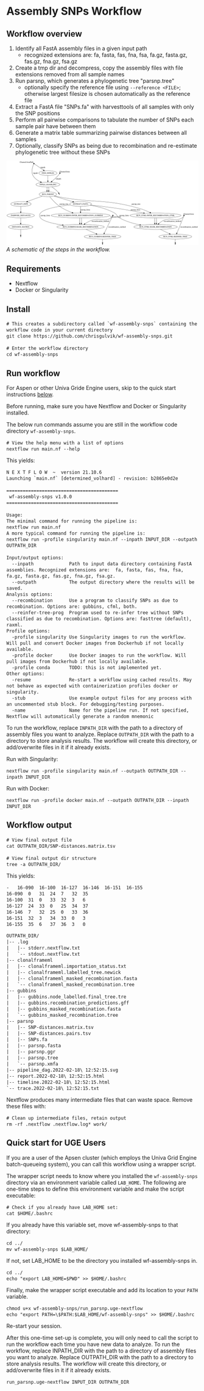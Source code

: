 # Assembly SNPs Workflow


## Workflow overview
1. Identify all FastA assembly files in a given input path
    - recognized extensions are:  fa, fasta, fas, fna, fsa, fa.gz, fasta.gz, fas.gz, fna.gz, fsa.gz
2. Create a tmp dir and decompress, copy the assembly files with file extensions removed from all sample names
3. Run parsnp, which generates a phylogenetic tree "parsnp.tree"
    - optionally specify the reference file using `--reference <FILE>`; otherwise largest filesize is chosen automatically as the reference file
4. Extract a FastA file "SNPs.fa" with harvesttools of all samples with only the SNP positions
5. Perform all pairwise comparisons to tabulate the number of SNPs each sample pair have between them
6. Generate a matrix table summarizing pairwise distances between all samples
7. Optionally, classify SNPs as being due to recombination and re-estimate phylogenetic tree without these SNPs

![workflow](images/workflow_v1.0.0.svg)
*A schematic of the steps in the workflow.*

## Requirements
* Nextflow
* Docker or Singularity

## Install
```
# This creates a subdirectory called `wf-assembly-snps` containing the workflow code in your current directory
git clone https://github.com/chrisgulvik/wf-assembly-snps.git

# Enter the workflow directory
cd wf-assembly-snps
```

[//]: # (## Run with conda)

[//]: # (```)

[//]: # (# make conda and nextflow available for use)

[//]: # (module load conda nextflow)

[//]: # (# run workflow)

[//]: # (nextflow run main.nf --outpath OUTPATH_DIR --inpath INPUT_DIR -with-dag flow.png)

[//]: # (```)

## Run workflow
For Aspen or other Univa Gride Engine users, skip to the quick start instructions [below](#quick-start-for-uge-users).

Before running, make sure you have Nextflow and Docker or Singularity installed.

The below run commands assume you are still in the workflow code directory `wf-assembly-snps`.
```
# View the help menu with a list of options
nextflow run main.nf --help
```
This yields:
```
N E X T F L O W  ~  version 21.10.6
Launching `main.nf` [determined_volhard] - revision: b2865e0d2e

=========================================
 wf-assembly-snps v1.0.0
=========================================

Usage:
The minimal command for running the pipeline is:
nextflow run main.nf
A more typical command for running the pipeline is:
nextflow run -profile singularity main.nf --inpath INPUT_DIR --outpath OUTPATH_DIR

Input/output options:
  --inpath             Path to input data directory containing FastA assemblies. Recognized extensions are:  fa, fasta, fas, fna, fsa, fa.gz, fasta.gz, fas.gz, fna.gz, fsa.gz.
  --outpath            The output directory where the results will be saved.
Analysis options:
  --recombination      Use a program to classify SNPs as due to recombination. Options are: gubbins, cfml, both.
  --reinfer-tree-prog  Program used to re-infer tree without SNPs classified as due to recombination. Options are: fasttree (default), raxml.
Profile options:
  -profile singularity Use Singularity images to run the workflow. Will pull and convert Docker images from Dockerhub if not locally available.
  -profile docker      Use Docker images to run the workflow. Will pull images from Dockerhub if not locally available.
  -profile conda       TODO: this is not implemented yet.
Other options:
  -resume              Re-start a workflow using cached results. May not behave as expected with containerization profiles docker or singularity.
  -stub                Use example output files for any process with an uncommented stub block. For debugging/testing purposes.
  -name                Name for the pipeline run. If not specified, Nextflow will automatically generate a random mnemonic
```

To run the workflow, replace `INPATH_DIR` with the path to a directory of assembly files you want to analyze.
Replace `OUTPATH_DIR` with the path to a directory to store analysis results. The workflow will create this directory, or add/overwrite files in it if it already exists.

Run with Singularity:
```
nextflow run -profile singularity main.nf --outpath OUTPATH_DIR --inpath INPUT_DIR
```
Run with Docker:
```
nextflow run -profile docker main.nf --outpath OUTPATH_DIR --inpath INPUT_DIR
```

## Workflow output
```
# View final output file
cat OUTPATH_DIR/SNP-distances.matrix.tsv

# View final output dir structure
tree -a OUTPATH_DIR/
```

This yields:
```
-   16-090  16-100  16-127  16-146  16-151  16-155
16-090  0   31  24  7   32  35
16-100  31  0   33  32  3   6
16-127  24  33  0   25  34  37
16-146  7   32  25  0   33  36
16-151  32  3   34  33  0   3
16-155  35  6   37  36  3   0
```

```
OUTPATH_DIR/
|-- .log
|   |-- stderr.nextflow.txt
|   `-- stdout.nextflow.txt
|-- clonalframeml
|   |-- clonalframeml.importation_status.txt
|   |-- clonalframeml.labelled_tree.newick
|   |-- clonalframeml_masked_recombination.fasta
|   `-- clonalframeml_masked_recombination.tree
|-- gubbins
|   |-- gubbins.node_labelled.final_tree.tre
|   |-- gubbins.recombination_predictions.gff
|   |-- gubbins_masked_recombination.fasta
|   `-- gubbins_masked_recombination.tree
|-- parsnp
|   |-- SNP-distances.matrix.tsv
|   |-- SNP-distances.pairs.tsv
|   |-- SNPs.fa
|   |-- parsnp.fasta
|   |-- parsnp.ggr
|   |-- parsnp.tree
|   `-- parsnp.xmfa
|-- pipeline_dag.2022-02-18\ 12:52:15.svg
|-- report.2022-02-18\ 12:52:15.html
|-- timeline.2022-02-18\ 12:52:15.html
`-- trace.2022-02-18\ 12:52:15.txt
```
Nextflow produces many intermediate files that can waste space. Remove these files with:
```
# Clean up intermediate files, retain output
rm -rf .nextflow .nextflow.log* work/
```
## Quick start for UGE Users
If you are a user of the Apsen cluster (which employs the Univa Grid Engine batch-queueing system), you can call this workflow using a wrapper script.

The wrapper script needs to know where you installed the `wf-assembly-snps` directory via an environment variable called `LAB_HOME`. 
The following are one-time steps to define this environment variable and make the script executable:
```
# Check if you already have LAB_HOME set:
cat $HOME/.bashrc
```
If you already have this variable set, move wf-assembly-snps to that directory:
```
cd ../
mv wf-assembly-snps $LAB_HOME/
```
If not, set LAB_HOME to be the directory you installed wf-assembly-snps in.
```
cd ../
echo "export LAB_HOME=$PWD" >> $HOME/.bashrc
```
Finally, make the wrapper script executable and add its location to your `PATH` variable.
```
chmod u+x wf-assembly-snps/run_parsnp.uge-nextflow
echo "export PATH=\$PATH:$LAB_HOME/wf-assembly-snps" >> $HOME/.bashrc
```
Re-start your session.

After this one-time set-up is complete, you will only need to call the script to run the workflow each time you have new data to analyze.
To run the workflow, replace INPATH_DIR with the path to a directory of assembly files you want to analyze. Replace OUTPATH_DIR with the path to a directory to store analysis results. The workflow will create this directory, or add/overwrite files in it if it already exists.
```
run_parsnp.uge-nextflow INPUT_DIR OUTPATH_DIR
```